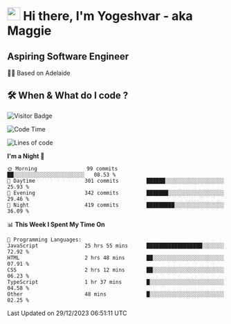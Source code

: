 <h1><img src="https://emojis.slackmojis.com/emojis/images/1531849430/4246/blob-sunglasses.gif?1531849430" width="30"/> Hi there, I'm Yogeshvar - aka Maggie</h1>

## Aspiring Software Engineer
🏂🏻  Based on Adelaide 

## 🛠 When & What do I code ?  

![Visitor Badge](https://visitor-badge.feriirawann.repl.co?username=yogeshvar&repo=yogeshvar&label=Visitors&style=plastic&color=%23457BFF&contentType=svg)

<!--START_SECTION:waka-->
![Code Time](http://img.shields.io/badge/Code%20Time-2%2C477%20hrs%2037%20mins-blue)

![Lines of code](https://img.shields.io/badge/From%20Hello%20World%20I%27ve%20Written-4.0%20million%20lines%20of%20code-blue)

**I'm a Night 🦉** 

```text
🌞 Morning                99 commits          ██░░░░░░░░░░░░░░░░░░░░░░░   08.53 % 
🌆 Daytime                301 commits         ██████░░░░░░░░░░░░░░░░░░░   25.93 % 
🌃 Evening                342 commits         ███████░░░░░░░░░░░░░░░░░░   29.46 % 
🌙 Night                  419 commits         █████████░░░░░░░░░░░░░░░░   36.09 % 
```


📊 **This Week I Spent My Time On** 

```text
💬 Programming Languages: 
JavaScript               25 hrs 55 mins      ██████████████████░░░░░░░   72.92 % 
HTML                     2 hrs 48 mins       ██░░░░░░░░░░░░░░░░░░░░░░░   07.91 % 
CSS                      2 hrs 12 mins       ██░░░░░░░░░░░░░░░░░░░░░░░   06.23 % 
TypeScript               1 hr 37 mins        █░░░░░░░░░░░░░░░░░░░░░░░░   04.58 % 
Other                    48 mins             █░░░░░░░░░░░░░░░░░░░░░░░░   02.25 % 
```


 Last Updated on 29/12/2023 06:51:11 UTC
<!--END_SECTION:waka-->
